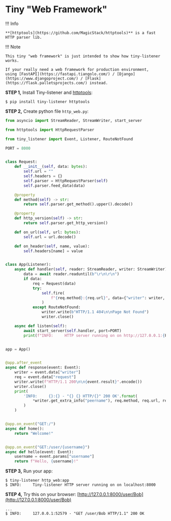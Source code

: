 # Tiny "Web Framework"


!!! Info

    **[httptools](https://github.com/MagicStack/httptools)** is a fast HTTP parser lib.


!!! Note

    This tiny "web framework" is just intended to show how tiny-listener works.

    If your really need a web framework for production environment,
    using [FastAPI](https://fastapi.tiangolo.com/) / [Django](https://www.djangoproject.com/) / [Flask](https://flask.palletsprojects.com/) instead.

**STEP 1,** Install Tiny-listener and [httptools](https://github.com/MagicStack/httptools):

```shell
$ pip install tiny-listener httptools 
```

**STEP 2,** Create python file ``http_web.py``:

```python
from asyncio import StreamReader, StreamWriter, start_server

from httptools import HttpRequestParser

from tiny_listener import Event, Listener, RouteNotFound

PORT = 8000


class Request:
    def __init__(self, data: bytes):
        self.url = ""
        self.headers = {}
        self.parser = HttpRequestParser(self)
        self.parser.feed_data(data)

    @property
    def method(self) -> str:
        return self.parser.get_method().upper().decode()

    @property
    def http_version(self) -> str:
        return self.parser.get_http_version()

    def on_url(self, url: bytes):
        self.url = url.decode()

    def on_header(self, name, value):
        self.headers[name] = value


class App(Listener):
    async def handler(self, reader: StreamReader, writer: StreamWriter):
        data = await reader.readuntil(b"\r\n\r\n")
        if data:
            req = Request(data)
            try:
                self.fire(
                    f"{req.method}:{req.url}", data={"writer": writer, "request": req}
                )
            except RouteNotFound:
                writer.write(b"HTTP/1.1 404\n\nPage Not Found")
                writer.close()

    async def listen(self):
        await start_server(self.handler, port=PORT)
        print(f"INFO:     HTTP server running on on http://127.0.0.1:{PORT}")


app = App()


@app.after_event
async def response(event: Event):
    writer = event.data["writer"]
    req = event.data["request"]
    writer.write(f"HTTP/1.1 200\n\n{event.result}".encode())
    writer.close()
    print(
        'INFO:     {}:{} - "{} {} HTTP/{}" 200 OK'.format(
            *writer.get_extra_info("peername"), req.method, req.url, req.http_version
        )
    )


@app.on_event("GET:/")
async def home():
    return "Welcome!"


@app.on_event("GET:/user/{username}")
async def hello(event: Event):
    username = event.params["username"]
    return f"Hello, {username}!"
```

**STEP 3,** Run your app:

```shell
$ tiny-listener http_web:app
$ INFO:     Tiny-listener HTTP server running on on localhost:8000
```

**STEP 4,** Try this on your browser: [http://127.0.0.1:8000/user/Bob](http://127.0.0.1:8000/user/Bob)

```shell
...
$ INFO:     127.0.0.1:52579 - "GET /user/Bob HTTP/1.1" 200 OK
```